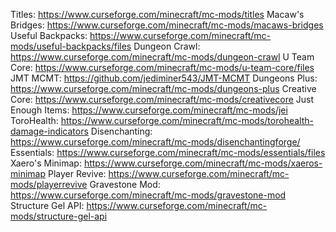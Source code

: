 Titles: https://www.curseforge.com/minecraft/mc-mods/titles
Macaw's Bridges: https://www.curseforge.com/minecraft/mc-mods/macaws-bridges
Useful Backpacks: https://www.curseforge.com/minecraft/mc-mods/useful-backpacks/files
Dungeon Crawl: https://www.curseforge.com/minecraft/mc-mods/dungeon-crawl
U Team Core: https://www.curseforge.com/minecraft/mc-mods/u-team-core/files
JMT MCMT: https://github.com/jediminer543/JMT-MCMT
Dungeons Plus: https://www.curseforge.com/minecraft/mc-mods/dungeons-plus
Creative Core: https://www.curseforge.com/minecraft/mc-mods/creativecore
Just Enough Items: https://www.curseforge.com/minecraft/mc-mods/jei
ToroHealth: https://www.curseforge.com/minecraft/mc-mods/torohealth-damage-indicators
Disenchanting: https://www.curseforge.com/minecraft/mc-mods/disenchantingforge/
Essentials: https://www.curseforge.com/minecraft/mc-mods/essentials/files
Xaero's Minimap: https://www.curseforge.com/minecraft/mc-mods/xaeros-minimap
Player Revive: https://www.curseforge.com/minecraft/mc-mods/playerrevive
Gravestone Mod: https://www.curseforge.com/minecraft/mc-mods/gravestone-mod
Structure Gel API: https://www.curseforge.com/minecraft/mc-mods/structure-gel-api

